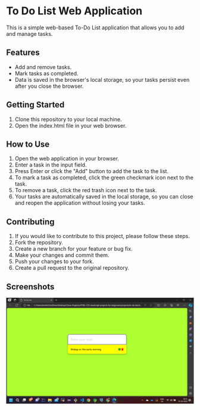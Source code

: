 
# To Do List Web Application

This is a simple web-based To-Do List application that allows you to add and manage tasks.

## Features

- Add and remove tasks.
- Mark tasks as completed.
- Data is saved in the browser's local storage,  so your tasks persist even after you close the browser.

## Getting Started
1. Clone this repository to your local machine.
2. Open the index.html file in your web browser.

## How to Use
1. Open the web application in your browser.
2. Enter a task in the input field.
3. Press Enter or click the "Add" button to add the task to the list.
4. To mark a task as completed, click the green checkmark icon next to the task.
5. To remove a task, click the red trash icon next to the task.
6. Your tasks are automatically saved in the local storage, so you can close and reopen the application without losing your tasks.

## Contributing
1. If you would like to contribute to this    project, please follow these steps.
2. Fork the repository.
3. Create a new branch for your feature or bug fix.
4. Make your changes and commit them.
5. Push your changes to your fork.
6. Create a pull request to the original repository.

## Screenshots
![App Screenshot 1](Screenshot%20(171).png)
